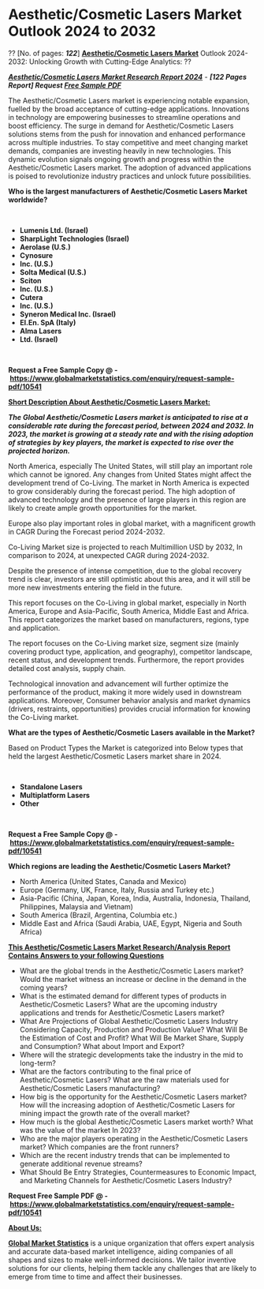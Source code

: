 <h1>Aesthetic/Cosmetic Lasers Market Outlook 2024 to 2032</h1>
<p>?? [No. of pages:&nbsp;<strong><em>122</em></strong>]&nbsp;<strong><a href="https://www.globalmarketstatistics.com/market-reports/aesthetic-cosmetic-lasers-market-10541">Aesthetic/Cosmetic Lasers&nbsp;Market</a></strong>&nbsp;Outlook 2024-2032: Unlocking Growth with Cutting-Edge Analytics: ??</p>
<p><strong><em><a href="https://www.globalmarketstatistics.com/market-reports/aesthetic-cosmetic-lasers-market-10541">Aesthetic/Cosmetic Lasers Market Research Report 2024</a></em></strong>&nbsp;-&nbsp;<strong><em>[122 Pages Report]&nbsp;Request <a href="https://www.globalmarketstatistics.com/enquiry/request-sample-pdf/10541">Free Sample PDF</a></em></strong></p>
<p>The Aesthetic/Cosmetic Lasers market is experiencing notable expansion, fuelled by the broad acceptance of cutting-edge applications. Innovations in technology are empowering businesses to streamline operations and boost efficiency. The surge in demand for Aesthetic/Cosmetic Lasers solutions stems from the push for innovation and enhanced performance across multiple industries. To stay competitive and meet changing market demands, companies are investing heavily in new technologies. This dynamic evolution signals ongoing growth and progress within the Aesthetic/Cosmetic Lasers market. The adoption of advanced applications is poised to revolutionize industry practices and unlock future possibilities.</p>
<p><strong>Who is the largest manufacturers of Aesthetic/Cosmetic Lasers Market worldwide?</strong></p>
<p>&nbsp;</p>
<ul>
<li><strong>Lumenis Ltd. (Israel)</strong></li>
<li><strong>SharpLight Technologies (Israel)</strong></li>
<li><strong>Aerolase (U.S.)</strong></li>
<li><strong>Cynosure</strong></li>
<li><strong>Inc. (U.S.)</strong></li>
<li><strong>Solta Medical (U.S.)</strong></li>
<li><strong>Sciton</strong></li>
<li><strong>Inc. (U.S.)</strong></li>
<li><strong>Cutera</strong></li>
<li><strong>Inc. (U.S.)</strong></li>
<li><strong>Syneron Medical Inc. (Israel)</strong></li>
<li><strong>El.En. SpA (Italy)</strong></li>
<li><strong>Alma Lasers</strong></li>
<li><strong>Ltd. (Israel)</strong></li>
</ul>
<p>&nbsp;</p>
<p><strong>Request a Free Sample Copy @ -&nbsp;<a href="https://www.globalmarketstatistics.com/enquiry/request-sample-pdf/10541">https://www.globalmarketstatistics.com/enquiry/request-sample-pdf/10541</a></strong></p>
<p><strong><u>Short Description About Aesthetic/Cosmetic Lasers Market:</u></strong></p>
<p><strong><em>The Global Aesthetic/Cosmetic Lasers market is anticipated to rise at a considerable rate during the forecast period, between 2024 and 2032. In 2023, the market is growing at a steady rate and with the rising adoption of strategies by key players, the market is expected to rise over the projected horizon.</em></strong></p>
<p>North America, especially The United States, will still play an important role which cannot be ignored. Any changes from United States might affect the development trend of Co-Living. The market in North America is expected to grow considerably during the forecast period. The high adoption of advanced technology and the presence of large players in this region are likely to create ample growth opportunities for the market.</p>
<p>Europe also play important roles in global market, with a magnificent growth in CAGR During the Forecast period 2024-2032.</p>
<p>Co-Living Market size is projected to reach Multimillion USD by 2032, In comparison to 2024, at unexpected CAGR during 2024-2032.</p>
<p>Despite the presence of intense competition, due to the global recovery trend is clear, investors are still optimistic about this area, and it will still be more new investments entering the field in the future.</p>
<p>This report focuses on the Co-Living in global market, especially in North America, Europe and Asia-Pacific, South America, Middle East and Africa. This report categorizes the market based on manufacturers, regions, type and application.</p>
<p>The report focuses on the Co-Living market size, segment size (mainly covering product type, application, and geography), competitor landscape, recent status, and development trends. Furthermore, the report provides detailed cost analysis, supply chain.</p>
<p>Technological innovation and advancement will further optimize the performance of the product, making it more widely used in downstream applications. Moreover, Consumer behavior analysis and market dynamics (drivers, restraints, opportunities) provides crucial information for knowing the Co-Living market.</p>
<p><strong>What are the types of Aesthetic/Cosmetic Lasers available in the Market?</strong></p>
<p>Based on Product Types the Market is categorized into Below types that held the largest Aesthetic/Cosmetic Lasers market share in 2024.</p>
<p>&nbsp;</p>
<ul>
<li><strong>Standalone Lasers</strong></li>
<li><strong>Multiplatform Lasers</strong></li>
<li><strong>Other</strong></li>
</ul>
<p>&nbsp;</p>
<p><strong>Request a Free Sample Copy @ -&nbsp;<a href="https://www.globalmarketstatistics.com/enquiry/request-sample-pdf/10541">https://www.globalmarketstatistics.com/enquiry/request-sample-pdf/10541</a></strong></p>
<p><strong>Which regions are leading the Aesthetic/Cosmetic Lasers Market?</strong></p>
<ul>
<li>North America (United States, Canada and Mexico)</li>
<li>Europe (Germany, UK, France, Italy, Russia and Turkey etc.)</li>
<li>Asia-Pacific (China, Japan, Korea, India, Australia, Indonesia, Thailand, Philippines, Malaysia and Vietnam)</li>
<li>South America (Brazil, Argentina, Columbia etc.)</li>
<li>Middle East and Africa (Saudi Arabia, UAE, Egypt, Nigeria and South Africa)</li>
</ul>
<p><strong><u>This Aesthetic/Cosmetic Lasers Market Research/Analysis Report Contains Answers to your following Questions</u></strong></p>
<ul>
<li>What are the global trends in the Aesthetic/Cosmetic Lasers market? Would the market witness an increase or decline in the demand in the coming years?</li>
<li>What is the estimated demand for different types of products in Aesthetic/Cosmetic Lasers? What are the upcoming industry applications and trends for Aesthetic/Cosmetic Lasers market?</li>
<li>What Are Projections of Global Aesthetic/Cosmetic Lasers Industry Considering Capacity, Production and Production Value? What Will Be the Estimation of Cost and Profit? What Will Be Market Share, Supply and Consumption? What about Import and Export?</li>
<li>Where will the strategic developments take the industry in the mid to long-term?</li>
<li>What are the factors contributing to the final price of Aesthetic/Cosmetic Lasers? What are the raw materials used for Aesthetic/Cosmetic Lasers manufacturing?</li>
<li>How big is the opportunity for the Aesthetic/Cosmetic Lasers market? How will the increasing adoption of Aesthetic/Cosmetic Lasers for mining impact the growth rate of the overall market?</li>
<li>How much is the global Aesthetic/Cosmetic Lasers market worth? What was the value of the market In 2023?</li>
<li>Who are the major players operating in the Aesthetic/Cosmetic Lasers market? Which companies are the front runners?</li>
<li>Which are the recent industry trends that can be implemented to generate additional revenue streams?</li>
<li>What Should Be Entry Strategies, Countermeasures to Economic Impact, and Marketing Channels for Aesthetic/Cosmetic Lasers Industry?</li>
</ul>
<p><strong>Request Free Sample PDF @ -&nbsp;<a href="https://www.globalmarketstatistics.com/enquiry/request-sample-pdf/10541">https://www.globalmarketstatistics.com/enquiry/request-sample-pdf/10541</a></strong></p>
<p><strong><u>About Us:</u></strong></p>
<p><strong><a href="https://www.globalmarketstatistics.com/">Global Market Statistics</a></strong>&nbsp;is a unique organization that offers expert analysis and accurate data-based market intelligence, aiding companies of all shapes and sizes to make well-informed decisions. We tailor inventive solutions for our clients, helping them tackle any challenges that are likely to emerge from time to time and affect their businesses.</p>